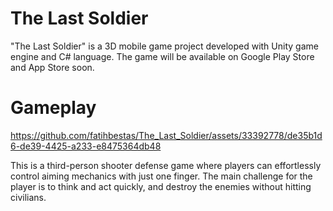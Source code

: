 # The Last Soldier

"The Last Soldier" is a 3D mobile game project developed with Unity game engine and C# language. The game will be available on Google Play Store and App Store soon.

# Gameplay 

https://github.com/fatihbestas/The_Last_Soldier/assets/33392778/de35b1d6-de39-4425-a233-e8475364db48

This is a third-person shooter defense game where players can effortlessly control aiming mechanics with just one finger. The main challenge for the player is to think and act quickly, and destroy the enemies without hitting civilians.

